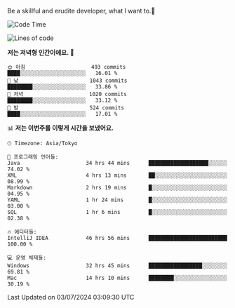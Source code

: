 Be a skillful and erudite developer, what I want to.👶

<!--START_SECTION:waka-->
![Code Time](http://img.shields.io/badge/Code%20Time-990%20hrs%2012%20mins-blue)

![Lines of code](https://img.shields.io/badge/%EC%A0%80%EB%8A%94%20%EC%97%AC%ED%83%9C%EA%B9%8C%EC%A7%80%20-2.5%20million%20%EC%A4%84%EC%9D%98%20%EC%BD%94%EB%93%9C%EB%A5%BC%20%EC%9E%91%EC%84%B1%ED%96%88%EC%96%B4%EC%9A%94.-blue)

**저는 저녁형 인간이에요. 🦉** 

```text
🌞 아침                     493 commits         ████░░░░░░░░░░░░░░░░░░░░░   16.01 % 
🌆 낮　                     1043 commits        ████████░░░░░░░░░░░░░░░░░   33.86 % 
🌃 저녁                     1020 commits        ████████░░░░░░░░░░░░░░░░░   33.12 % 
🌙 밤　                     524 commits         ████░░░░░░░░░░░░░░░░░░░░░   17.01 % 
```


📊 **저는 이번주를 이렇게 시간을 보냈어요.** 

```text
🕑︎ Timezone: Asia/Tokyo

💬 프로그래밍 언어들: 
Java                     34 hrs 44 mins      ███████████████████░░░░░░   74.02 % 
XML                      4 hrs 13 mins       ██░░░░░░░░░░░░░░░░░░░░░░░   08.99 % 
Markdown                 2 hrs 19 mins       █░░░░░░░░░░░░░░░░░░░░░░░░   04.95 % 
YAML                     1 hr 24 mins        █░░░░░░░░░░░░░░░░░░░░░░░░   03.00 % 
SQL                      1 hr 6 mins         █░░░░░░░░░░░░░░░░░░░░░░░░   02.38 % 

🔥 에디터들: 
IntelliJ IDEA            46 hrs 56 mins      █████████████████████████   100.00 % 

💻 운영 체제들: 
Windows                  32 hrs 45 mins      █████████████████░░░░░░░░   69.81 % 
Mac                      14 hrs 10 mins      ████████░░░░░░░░░░░░░░░░░   30.19 % 
```


 Last Updated on 03/07/2024 03:09:30 UTC
<!--END_SECTION:waka-->
